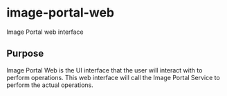 # image-portal-web
Image Portal web interface
## Purpose
Image Portal Web is the UI interface that the user will interact with to perform operations. This web interface will call the Image Portal Service to perform the actual operations.
